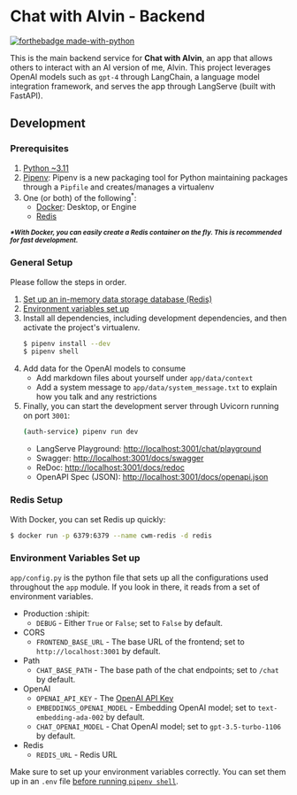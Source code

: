 # Chat with Alvin - Backend

[![forthebadge made-with-python](http://ForTheBadge.com/images/badges/made-with-python.svg)](https://www.python.org/)

This is the main backend service for **Chat with Alvin**, an app that allows others to interact with an AI version of me, Alvin. This project leverages OpenAI models such as `gpt-4` through LangChain, a language model integration framework, and serves the app through LangServe (built with FastAPI).

## Development

### Prerequisites

1. [Python ~3.11](https://www.python.org/downloads/)
2. [Pipenv](https://github.com/pypa/pipenv): Pipenv is a new packaging tool for Python maintaining packages through a `Pipfile` and creates/manages a virtualenv
3. One (or both) of the following<sup>\*</sup>:
   - [Docker](https://www.docker.com): Desktop, or Engine
   - [Redis](https://redis.io/download)

<small>**_\*With Docker, you can easily create a Redis container on the fly. This is recommended for fast development._**</small>

### General Setup

Please follow the steps in order.

1. [Set up an in-memory data storage database (Redis)](#redis-setup)
2. [Environment variables set up](#environment-variables-set-up)
3. Install all dependencies, including development dependencies, and then activate the project's virtualenv.
   ```bash
   $ pipenv install --dev
   $ pipenv shell
   ```
4. Add data for the OpenAI models to consume
   - Add markdown files about yourself under `app/data/context`
   - Add a system message to `app/data/system_message.txt` to explain how you talk and any restrictions
5. Finally, you can start the development server through Uvicorn running on port `3001`:
   ```bash
   (auth-service) pipenv run dev
   ```
   - LangServe Playground: [http://localhost:3001/chat/playground](http://localhost:3001/playground)
   - Swagger: [http://localhost:3001/docs/swagger](http://localhost:3001/docs/swagger)
   - ReDoc: [http://localhost:3001/docs/redoc](http://localhost:3001/docs/redoc)
   - OpenAPI Spec (JSON): [http://localhost:3001/docs/openapi.json](http://localhost:3001/docs/openapi.json)

### Redis Setup

With Docker, you can set Redis up quickly:

```bash
$ docker run -p 6379:6379 --name cwm-redis -d redis
```

### Environment Variables Set up

`app/config.py` is the python file that sets up all the configurations used throughout the `app` module. If you look in there, it reads from a set of environment variables.

- Production :shipit:
  - `DEBUG` - Either `True` or `False`; set to `False` by default.
- CORS
  - `FRONTEND_BASE_URL` - The base URL of the frontend; set to `http://localhost:3001` by default.
- Path
  - `CHAT_BASE_PATH` - The base path of the chat endpoints; set to `/chat` by default.
- OpenAI
  - `OPENAI_API_KEY` - The [OpenAI API Key](https://platform.openai.com/api-keys)
  - `EMBEDDINGS_OPENAI_MODEL` - Embedding OpenAI model; set to `text-embedding-ada-002` by default.
  - `CHAT_OPENAI_MODEL` - Chat OpenAI model; set to `gpt-3.5-turbo-1106` by default.
- Redis
  - `REDIS_URL` - Redis URL

Make sure to set up your environment variables correctly. You can set them up in an `.env` file [before running `pipenv shell`](https://pipenv-fork.readthedocs.io/en/latest/advanced.html#automatic-loading-of-env).
